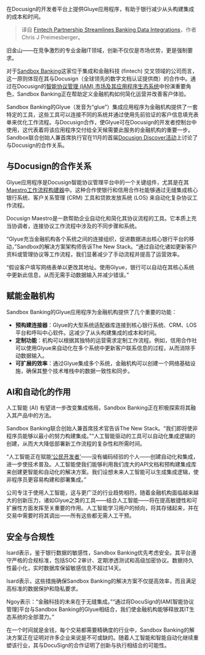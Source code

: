 
<!--
title: 金融科技合作伙伴关系简化银行数据集成
cover: https://cdn.thenewstack.io/media/2024/12/ea2ee1c3-sandbox-banking-docusign-discover.jpg
-->

在Docusign的开发者平台上提供Gluye应用程序，有助于银行减少从头构建集成的成本和时间。

> 译自 [Fintech Partnership Streamlines Banking Data Integrations](https://thenewstack.io/fintech-partnership-streamlines-banking-data-integrations/)，作者 Chris J Preimesberger。


旧金山——在竞争激烈的专业金融IT领域，创新不仅仅是市场优势，更是强制要求。

对于[Sandbox Banking](https://sandboxbanking.com/)这家位于集成和金融科技 (fintech) 交叉领域的公司而言，这一原则体现在其与Docusign（全球领先的数字文档认证提供商）的合作中。通过在Docusign的[智能协议管理 (IAM) 市场及其应用程序生态系统](https://thenewstack.io/docusign-expands-its-developer-community-with-new-platform/)中扮演重要角色，Sandbox Banking正在帮助定义金融机构如何简化运营并改善客户体验。

Sandbox Banking的Glyue（发音为“glue”）集成应用程序为金融机构提供了一套特定的工具，这些工具可以连接不同的系统并通过使用先前验证的客户信息填充表单来优化工作流程。与Docusign合作，使Glyue可在Docusign的开发者控制台中使用，这代表着将该应用程序交付给全天候需要此服务的金融机构的重要一步。Sandbox联合创始人兼首席执行官在11月的首届[Docusign Discover活动](https://events.docusign.com/discover)上讨论了与Docusign的合作关系。

## 与Docusign的合作关系

Glyue应用程序是Docusign智能协议管理平台中的一个关键组件，尤其是在其[Maestro工作流程构建器](https://www.docusign.com/products/platform/maestro)中。这种合作使银行和信用合作社能够通过无缝集成核心银行系统、客户关系管理 (CRM) 工具和贷款发放系统 (LOS) 来自动化复杂协议工作流程。

Docusign Maestro是一款帮助企业自动化和简化其协议流程的工具。它本质上充当协调者，连接协议工作流程中涉及的不同步骤和系统。

“Glyue充当金融机构各个系统之间的连接组织，促进数据进出核心银行平台的移动，”Sandbox的解决方案架构师告诉The New Stack。“通过自动化诸如更新客户资料或管理协议等工作流程，我们显著减少了手动流程并提高了运营效率。

“假设客户填写网络表单以更改其地址。使用Glyue，银行可以自动在其核心系统中更新此信息，从而无需手动数据输入并减少错误。”

## 赋能金融机构

Sandbox Banking的Glyue应用程序为金融机构提供了几个重要的功能：

- **预构建连接器**：Glyue的大型系统适配器库连接到核心银行系统、CRM、LOS平台和呼叫中心软件。这减少了从头构建集成的成本和时间。
- **定制功能**：机构可以根据其独特的运营需求定制工作流程。例如，信用合作社可以使用Glyue来自动化在多个系统中更新客户联系信息的过程，从而消除手动数据输入。
- **可扩展的效率**：通过Glyue集成多个系统，金融机构可以创建一个网络基础设施，确保其整个技术堆栈中的数据一致性和同步。

## AI和自动化的作用

人工智能 (AI) 有望进一步改变集成格局，Sandbox Banking正在积极探索将其融入其产品中的方法。

Sandbox Banking联合创始人兼首席技术官告诉The New Stack。“我们即将使非程序员能够以最小的努力构建集成。”“人工智能驱动的工具可以自动化集成逻辑的创建，从而大大降低部署新工作流程的复杂性和所需时间。

“人工智能正在赋能[‘公民开发者’](https://thenewstack.io/citizen-integrators-myth-or-aspiration-for-it-teams/)——没有编码经验的个人——创建自动化和集成，进一步使技术普及。人工智能使我们能够利用我们庞大的API文档和预构建集成库来创建更智能和自动化的解决方案。我们设想未来人工智能可以生成集成逻辑，使非程序员更容易构建和部署集成。”

公司专注于使用人工智能，这与更广泛的行业趋势相符。随着金融机构面临越来越大的创新压力，诸如Glyue之类的工具——结合人工智能——将在提高敏捷性和可扩展性方面发挥至关重要的作用。人工智能学习用户的倾向，将其存储起来，并在交易中需要时将其调出——所有这些都无需人工干预。

## 安全与合规性

Isard表示，鉴于银行数据的敏感性，Sandbox Banking优先考虑安全。其平台遵守严格的合规标准，包括SOC 2审计、定期渗透测试和高级加密协议。数据持久性最小化，实时数据库保留敏感信息不超过14天。

Isard表示，这些措施确保Sandbox Banking的解决方案不仅提高效率，而且满足高标准的数据保护和隐私要求。

Ngoy表示：“金融科技的未来在于无缝集成。”“通过将DocuSign的IAM[智能协议管理]平台与Sandbox Banking的Glyue相结合，我们使金融机构能够释放其IT生态系统的全部潜力。”

在一个时间就是金钱，每个交易都需要精确度的行业中，Sandbox Banking的解决方案正在证明对许多企业来说是不可或缺的。随着人工智能和智能自动化继续重塑该行业，其与DocuSign的合作证明了创新与执行相结合的可能性。
